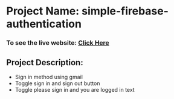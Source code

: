 # Project Name: simple-firebase-authentication

### To see the live website: [Click Here](google.com)

## Project Description:
- Sign in method using gmail
- Toggle sign in and sign out button
- Toggle please sign in and you are logged in text